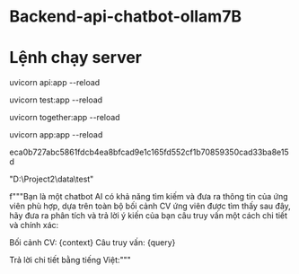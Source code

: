# Backend-api-chatbot-ollam7B

# Lệnh chạy server
uvicorn api:app --reload   

uvicorn test:app --reload

uvicorn together:app --reload


uvicorn app:app --reload

eca0b727abc5861fdcb4ea8bfcad9e1c165fd552cf1b70859350cad33ba8e15d


"D:\Project2\data\test" 


f"""Bạn là một chatbot AI có khả năng tìm kiếm và đưa ra thông tin của ứng viên phù hợp, dựa trên toàn bộ bối cảnh CV ứng viên được tìm thấy sau đây, hãy đưa ra phân tích và trả lời ý kiến của bạn câu truy vấn một cách chi tiết và chính xác:
    
Bối cảnh CV: {context}
Câu truy vấn: {query}

Trả lời chi tiết bằng tiếng Việt:"""